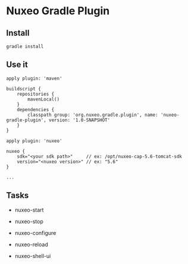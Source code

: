 # Nuxeo Gradle Plugin

## Install

```
gradle install
```

## Use it

```
apply plugin: 'maven'

buildscript {
    repositories {
        mavenLocal()
    }
    dependencies {
        classpath group: 'org.nuxeo.gradle.plugin', name: 'nuxeo-gradle-plugin', version: '1.0-SNAPSHOT'
    }
}

apply plugin: 'nuxeo'

nuxeo {
    sdk="<your sdk path>"     // ex: /opt/nuxeo-cap-5.6-tomcat-sdk
    version="<nuxeo version>" // ex: "5.6"
}

...

```

## Tasks

- nuxeo-start

- nuxeo-stop

- nuxeo-configure

- nuxeo-reload

- nuxeo-shell-ui
